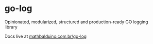 # go-log
Opinionated, modularized, structured and production-ready GO logging library

Docs live at [mathbalduino.com.br/go-log](https://mathbalduino.com.br/go-log)
